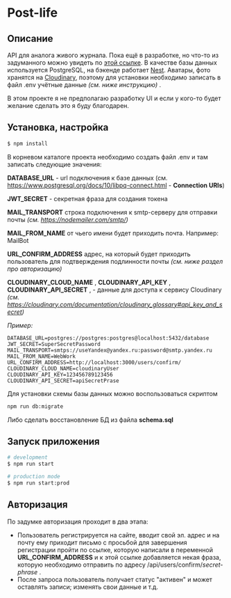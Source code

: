 # Post-life

## Описание

API для аналога живого журнала. Пока ещё в разработке, но что-то из задуманного можно увидеть по [этой ссылке](https://post-life.herokuapp.com/).
В качестве базы данных используется PostgreSQL, на бэкенде работает [Nest](https://github.com/nestjs/nest). Аватары, фото хранятся на [Cloudinary](http://cloudinary.com/), поэтому для установки необходимо записать в файл .env учётные данные _(см. ниже инструкцию)_ .

В этом проекте я не предполагаю разработку UI и если у кого-то будет желание сделать это я буду благодарен.

## Установка, настройка

```bash
$ npm install
```

В корневом каталоге проекта необходимо создать файл .env и там записать следующие значения:

**DATABASE_URL** - url подключения к базе данных (см. https://www.postgresql.org/docs/10/libpq-connect.html - **Connection URIs**)

**JWT_SECRET** - секретная фраза для создания токена

**MAIL_TRANSPORT** строка подключения к smtp-серверу для отправки почты _(см. https://nodemailer.com/smtp/)_

**MAIL_FROM_NAME** от чьего имени будет приходить почта. Например: MailBot

**URL_CONFIRM_ADDRESS** адрес, на который будет приходить пользователь для подтверждения подлинности почты _(см. ниже раздел про авторизацию)_

**CLOUDINARY_CLOUD_NAME** ,
**CLOUDINARY_API_KEY** ,
**CLOUDINARY_API_SECRET** , -
данные для доступа к сервису Cloudinary _(см. https://cloudinary.com/documentation/cloudinary_glossary#api_key_and_secret)_

_Пример:_

```
DATABASE_URL=postgres://postgres:postgres@localhost:5432/database
JWT_SECRET=SuperSecretPassword
MAIL_TRANSPORT=smtps://useYandex@yandex.ru:password@smtp.yandex.ru
MAIL_FROM_NAME=WebWork
URL_CONFIRM_ADDRESS=http://localhost:3000/users/confirm/
CLOUDINARY_CLOUD_NAME=cloudinaryUser
CLOUDINARY_API_KEY=123456789123456
CLOUDINARY_API_SECRET=apiSecretPrase
```

Для установки схемы базы данных можно воспользоваться скриптом

```bash
npm run db:migrate
```

Либо сделать восстановление БД из файла **schema.sql**

## Запуск приложения

```bash
# development
$ npm run start

# production mode
$ npm run start:prod
```

## Авторизация

По задумке авторизация проходит в два этапа:

- Пользователь регистрируется на сайте, вводит свой эл. адрес и на почту ему приходит письмо с просьбой для завершения регистрации пройти по ссылке, которую написали в переменной **URL_CONFIRM_ADDRESS** и к этой ссылке добавляется некая фраза, которую необходимо отправить по адресу /api/users/confirm/_secret-phrase_ .
- После запроса пользователь получает статус "активен" и может оставлять записи; изменять свои данные и т.д.
